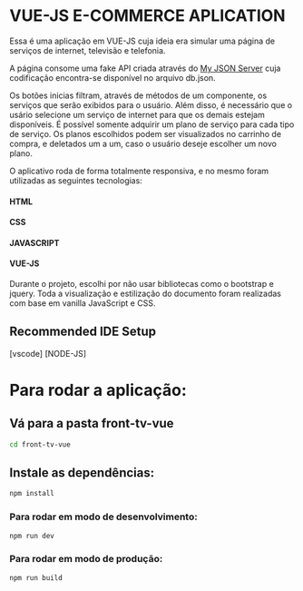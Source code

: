 # VUE-JS E-COMMERCE APLICATION
Essa é uma aplicação em VUE-JS cuja ideia era simular uma página de serviços de internet, televisão e telefonia.

A página consome uma fake API criada através do [My JSON Server](https://my-json-server.typicode.com/) cuja codificação encontra-se disponível no arquivo db.json.

Os botões inicias filtram, através de métodos de um componente, os serviços que serão exibidos para o usuário. Além disso, é necessário que o usário selecione um serviço de internet para que os demais estejam disponíveis. É possível somente adquirir um plano de serviço para cada tipo de serviço. Os planos escolhidos podem ser visualizados no carrinho de compra, e deletados um a um, caso o usuário deseje escolher um novo plano.

O aplicativo roda de forma totalmente responsiva, e no mesmo foram utilizadas as seguintes tecnologias:

#### HTML
#### CSS
#### JAVASCRIPT
#### VUE-JS

Durante o projeto, escolhi por não usar bibliotecas como o bootstrap e  jquery. Toda a visualização e estilização do documento foram realizadas com base em vanilla JavaScript e CSS.


## Recommended IDE Setup

[vscode]
[NODE-JS]

# Para rodar a aplicação:

## Vá para a pasta front-tv-vue
```sh
cd front-tv-vue
```


## Instale as dependências:

```sh
npm install
```

### Para rodar em modo de desenvolvimento:

```sh
npm run dev
```

### Para rodar em modo de produção:

```sh
npm run build
```



